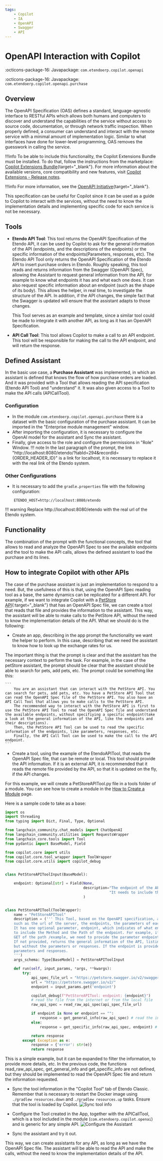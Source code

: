 ```yaml
---
tags:
    - Copilot
    - IA
    - OpenAPI
    - Swagger
    - API
---
```


# OpenAPI Interaction with Copilot

:octicons-package-16: Javapackage: `com.etendoerp.copilot.openapi`

:octicons-package-16: Javapackage: `com.etendoerp.copilot.openapi.purchase`


## Overview

The OpenAPI Specification (OAS) defines a standard, language-agnostic interface to RESTful APIs which allows both humans and computers to discover and understand the capabilities of the service without access to source code, documentation, or through network traffic inspection. When properly defined, a consumer can understand and interact with the remote service with a minimal amount of implementation logic. Similar to what interfaces have done for lower-level programming, OAS removes the guesswork in calling the service. 

!!!info
    To be able to include this functionality, the Copilot Extensions Bundle must be installed. To do that, follow the instructions from the marketplace: [Copilot Extensions Bundle](https://marketplace.etendo.cloud/?#/product-details?module=82C5DA1B57884611ABA8F025619D4C05){target="\_blank"}. For more information about the available versions, core compatibility and new features, visit [Copilot Extensions - Release notes](../../../whats-new/release-notes/etendo-copilot/bundles/release-notes.md).

!!!info
    For more information, see the [OpenAPI Initiative](https://www.openapis.org/){target="_blank"}.

This specification can be useful for Copilot since it can be used as a guide to Copilot to interact with the services, without the need to know the implementation details and implementing specific code for each service is not be necessary.

## Tools

- **Etendo API Tool**: This tool returns the OpenAPI Specification of the Etendo API, it can be used by Copilot to ask for the general information of the API (endpoints, and the descriptions of the endpoints) or the specific information of the endpoints(Parameters, responses, etc). The Etendo API Tool only returns the OpenAPI Specification of the Etendo API to insert purchase orders in Etendo.
Roughly speaking, this tool reads and returns information from the Swagger (OpenAPI Spec), allowing the Assistant to request general information from the API, for example to know what endpoints it has and what each one does. It can also request specific information about an endpoint (such as the shape of its body). This allows the helper, in real time, to investigate the structure of the API. In addition, if the API changes, the simple fact that the Swagger is updated will ensure that the assistant adapts to those changes.

    This Tool serves as an example and template, since a similar tool could be made to integrate it with another API, as long as it has an OpenAPI Specification. 

- **API Call Tool**: This tool allows Copilot to make a call to an API endpoint. 
This tool will be responsible for making the call to the API endpoint, and will return the response.

## Defined Assistant

In the basic use case, a **Purchase Assistant** was implemented, in which an assistant is defined that knows the flow of how purchase orders are loaded. And it was provided with a Tool that allows reading the API specification (Etendo API Tool) and "understand" it. It was also given access to a Tool to make the API calls (APICallTool).

### Configuration

 - In the module `com.etendoerp.copilot.openapi.purchase` there is a dataset with the basic configuration of the purchase assistant. It can be imported in the "Enterprise module management" window. 
 - After importing the configuration, it is necessary to configure the OpenAI model for the assistant and Sync the assistant.
 - Finally, give access to the role and configure the permissions in "Role" Window.
!!! note
    In the last paragraph of the prompt, the link "http://localhost:8080/etendo/?tabId=294&recordId={ORDER_HEADER_ID}" is a link for localhost, it is necessary to replace it with the real link of the Etendo system.

### Other Configurations

- It is necessary to add the `gradle.properties` file with the following configuration:
``` properties
    ETENDO_HOST=http://localhost:8080/etendo
```
!!! warning
    Replace http://localhost:8080/etendo with the real url of the Etendo system.


## Functionality

The combination of the prompt with the functional concepts, the tool that allows to read and analyze the OpenAPI Spec to see the available endpoints and the tool to make the API calls, allows the defined assistant to load the purchase and its lines.

## How to integrate Copilot with other APIs

The case of the purchase assistant is just an implementation to respond to a need. But, the usefulness of this is that, using the OpenAPI Spec reading tool as a base, the same dynamics can be replicated for a different API. For example, if we want to integrate Copilot with a [PetStore API](https://petstore.swagger.io/){:target="_blank"} that has an OpenAPI Spec file, we can create a tool that reads that file and provides the information to the assistant. This way, the assistant will be able to make calls to the PetStore API, without the need to know the implementation details of the API. What we should do is the following:

- Create an app, describing in the app prompt the functionality we want the helper to perform. In this case, describing that we need the assistant to know how to look up the exchange rates for us.

The important thing is that the prompt is clear and that the assistant has the necessary context to perform the task. For example, in the case of the petStore assistant, the prompt should be clear that the assistant should be able to search for pets, add pets, etc. The prompt could be something like this:
    
    ``` 
        You are an assistant that can interact with the PetStore API. You can search for pets, add pets, etc. You have a PetStore API Tool that can read the OpenAPI Spec file of the PetStore API. You also have an API Call Tool that allows you to make calls to the PetStore API.
        The recommended way to interact with the PetStore API is first to use the PetStore API Tool to read the OpenAPI Spec file and understand the available endpoints, without specifiying a specific endpoint(take a look at the general information of the API, like the endpoints and their descriptions). 
        Then, the PetStore API Tool can be used to read the specific information of the endpoints, like parameters, responses, etc. 
        Finally, the API Call Tool can be used to make the call to the API endpoint.
    ```

- Create a tool, using the example of the EtendoAPITool, that reads the OpenAPI Spec file, that can be remote or local. This tool should provide the API information. If it is an external API, it is recommended that it reads the remote file provided by the API, so that it is updated on the fly, if the API changes.

For this example, we will create a PetStoreAPITool.py file in a tools folder of a module. You can see how to create a module in the [How to Create a Module](../../etendo-classic/how-to-guides/How_To_Create_a_Module.md) page.

Here is a sample code to take as a base:

``` Python
import os
import threading
from typing import Dict, Final, Type, Optional

from langchain_community.chat_models import ChatOpenAI
from langchain_community.utilities import RequestsWrapper
from langchain_core.tools import Tool
from pydantic import BaseModel, Field

from copilot.core import utils
from copilot.core.tool_wrapper import ToolWrapper
from copilot.core.utils import copilot_debug


class PetStoreAPIToolInput(BaseModel):

    endpoint: Optional[str] = Field(None,
                                    description="The endpoint of the API we want to get the information. If not provided, returns the general information of the API, listing all the endpoints. With description of each endpoint,but without the parameters or responses. "
                                                "It needs to include the Method and the Path of the endpoint. For example, if we want to get the information of the endpoint GET of the path /example, we need to provide the parameter endpoint with the value 'GET /example'. If the endpoint is provided, returns the information of that endpoint, with the parameters and responses."
                                    )


class PetStoreAPITool(ToolWrapper):
    name = "PetStoreAPITool"
    description = (''' This Tool, based on the OpenAPI specification, allows you to get information about the API,
    such as the url of the server, the endpoints, the parameters of each endpoint, the responses of each endpoint, etc.
    It has one optional parameter, endpoint, which indicates of what endpoint of the API we want to get the information. It needs
    to include the Method and the Path of the endpoint. For example, if we want to get the information of the endpoint
    GET of the path /example, we need to provide the parameter endpoint with the value "GET /example".
    If not provided, returns the general information of the API, listing all the endpoints, with description of each endpoint,
    but without the parameters or responses. If the endpoint is provided, returns the information of that endpoint, with the
    parameters and responses.
    ''')
    args_schema: Type[BaseModel] = PetStoreAPIToolInput

    def run(self, input_params, *args, **kwargs):
        try:
            api_spec_file_url = "https://petstore.swagger.io/v2/swagger.json"
            url = "https://petstore.swagger.io/v2/"
            endpoint = input_params.get('endpoint')

            copilot_debug(f"PetStoreAPITool: endpoint: {endpoint}")
            # read the file from the internet or from the local file
            raw_api_spec = read_raw_api_spec(api_spec_file_url)

            if endpoint is None or endpoint == "":
                response = get_general_info(raw_api_spec) # read the information of the API, like the endpoints names and descriptions
            else:
                response = get_specific_info(raw_api_spec, endpoint) # read the information of the specific endpoint, like the parameters and responses

            return response
        except Exception as e:
            response = {'error': str(e)}
            return response
```
This is a simple example, but it can be expanded to filter the information, to provide more details, etc. In the previous code, the functions read_raw_api_spec, get_general_info and get_specific_info are not defined, but they should be implemented to read the OpenAPI Spec file and return the information requested. 

- Sync the tool information in the "Copilot Tool" tab of Etendo Classic. Remember that is necessary to restart the Docker image using `./gradlew resources.down` and `./gradlew resources.up` tasks. Ensure that the tool is loaded by Copilot.
![Sync tool info](../../../assets/developer-guide/etendo-copilot/available-tools/openapi-how-to.png)

- Configure the Tool created in the App, together with the APICallTool, which is a tool included in the module (```com.etendoerp.copilot.openai```) and is generic for any simple API.
![Configure the Assistant](../../../assets/developer-guide/etendo-copilot/available-tools/openapi-how-to-2.png)

- Sync the assistant and try it out.

This way, we can create assistants for any API, as long as we have the OpenAPI Spec file. The assistant will be able to read the API and make the calls, without the need to know the implementation details of the API. 